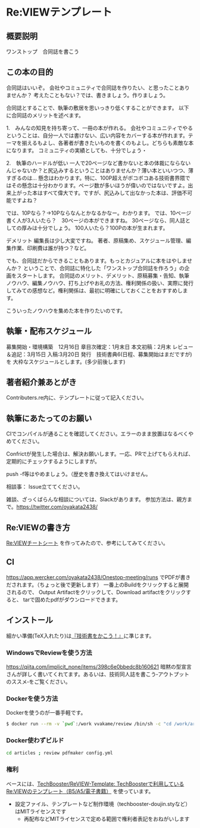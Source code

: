 # Re:VIEWテンプレート

## 概要説明
ワンストップ　合同誌を書こう

## この本の目的
合同誌はいいぞ。
会社やコミュニティで合同誌を作りたい、と思ったことありませんか？
考えたこともない？では、書きましょう。作りましょう。

合同誌とすることで、執筆の敷居を思いっきり低くすることができます。
以下に合同誌のメリットを述べます。

1.　みんなの知見を持ち寄って、一冊の本が作れる。
会社やコミュニティでやるということは、自分一人では書けない、広い内容をカバーする本が作れます。テーマを揃えるもよし、各著者が書きたいものを書くのもよし。どちらも素敵な本になります。
コミュニティの実績としても、十分でしょう・


2.　執筆のハードルが低い
一人で20ページなど書かないと本の体裁にならないんじゃないか？と尻込みするということはありませんか？薄い本といいつつ、薄すぎるのは…
懸念はわかります。特に、100P超えがボコボコある技術書界隈ではその懸念は十分わかります。ページ数が多いほうが偉いのではないですよ。出来上がった本はすべて偉大です。ですが、尻込みして出なかった本は、評価不可能ですよね？

では、10Pなら？→10Pならなんとかなるかなー。わかります。
では、10ページ書く人が3人いたら？　30ページの本ができますね。
30ページなら、同人誌としての厚みは十分でしょう。
100人いたら？100Pの本が生まれます。


デメリット
編集長は少し大変ですね。
著者、原稿集め、スケジュール管理、編集作業、印刷費は誰が持つ？など。

でも、合同誌だからできることもあります。もっとカジュアルに本をはやしませんか？
ということで、合同誌に特化した「ワンストップ合同誌を作ろう」の企画をスタートします。
合同誌のメリット、デメリット、原稿募集・告知、執筆ノウハウ、編集ノウハウ、打ち上げやお礼の方法、権利関係の扱い、実際に発行してみての感想など。権利関係は、最初に明確にしておくことをおすすめします。


こういったノウハウを集めた本を作りたいのです。


## 執筆・配布スケジュール

募集開始・環境構築　12月16日
章目次確定：1月末日
本文初稿：2月末
レビュー＆追記：3月15日
入稿:3月20日 発行　技術書典6(日程、募集開始はまだですが) を
大枠なスケジュールとします。(多少前後します)

## 著者紹介兼あとがき
Contributers.re内に、テンプレートに従って記入ください。

## 執筆にあたってのお願い
CIでコンパイルが通ることを確認してください。エラーのまま放置はなるべくやめてください。

Confrictが発生した場合は、解決お願いします。一応、PRで上げてもらえれば、定期的にチェックするようにしますが。

push -f等はやめましょう。（歴史を書き換えてはいけません。

相談事：
Issue立ててください。

雑談、ざっくばらんな相談については、Slackがあります。
参加方法は、親方まで。https://twitter.com/oyakata2438/
## Re:VIEWの書き方

[Re:VIEWチートシート](https://gist.github.com/erukiti/c4e3189dda179a0f0b73299fb5787838) を作ってみたので、参考にしてみてください。

## CI
https://app.wercker.com/oyakata2438/Onestop-meeting/runs
でPDFが書きだされます。（ちょっと後で更新します）
一番上のBuildをクリックすると展開されるので、
Output Artifactをクリックして、Download artifactをクリックすると、
tarで固めたpdfがダウンロードできます。

## インストール

細かい準備(TeX入れたり)は[『技術書をかこう！』](https://github.com/TechBooster/C89-FirstStepReVIEW-v2)に準じます。

### WindowsでReviewを使う方法

https://qiita.com/implicit_none/items/398c6e0bbedc8b160621
暗黙の型宣言さんが詳しく書いてくれてます。あるいは、技術同人誌を書こう‐アウトプットのススメ‐をご覧ください。

### Dockerを使う方法

Dockerを使うのが一番手軽です。

```sh
$ docker run --rm -v `pwd`:/work vvakame/review /bin/sh -c "cd /work/articles ; review-pdfmaker config.yml"
```

### Docker使わずビルド

```sh
cd articles ; review pdfmaker config.yml
```

### 権利

ベースには、[TechBooster/ReVIEW\-Template: TechBoosterで利用しているRe:VIEWのテンプレート（B5/A5/電子書籍）](https://github.com/TechBooster/ReVIEW-Template) を使っています。

  * 設定ファイル、テンプレートなど制作環境（techbooster-doujin.styなど）はMITライセンスです
    * 再配布などMITライセンスで定める範囲で権利者表記をおねがいします
